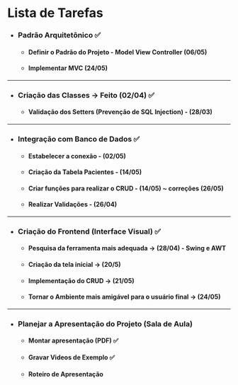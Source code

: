 # Lista de Tarefas

- ### Padrão Arquitetônico ✅
  - #### Definir o Padrão do Projeto - Model View Controller (06/05) 
  - #### Implementar MVC (24/05)
 ---

- ### Criação das Classes -> Feito (02/04) ✅
  - #### Validação dos Setters (Prevenção de SQL Injection) - (28/03) 
 
---

- ### Integração com Banco de Dados ✅
  - #### Estabelecer a conexão - (02/05)
  - #### Criação da Tabela Pacientes - (14/05) 
  - #### Criar funções para realizar o CRUD - (14/05) ~ correções (26/05)
  - #### Realizar Validações - (26/04)
--- 

- ### Criação do Frontend (Interface Visual) ✅
  - #### Pesquisa da ferramenta mais adequada -> (28/04) - Swing e AWT 
  - #### Criação da tela inicial -> (20/5) 
  - #### Implementação do CRUD -> (21/05) 
  - #### Tornar o Ambiente mais amigável para o usuário final -> (24/05) 
---
- ### Planejar a Apresentação do Projeto (Sala de Aula)
  - #### Montar apresentação (PDF) ✅
  - #### Gravar Videos de Exemplo ✅
  - #### Roteiro de Apresentação 


